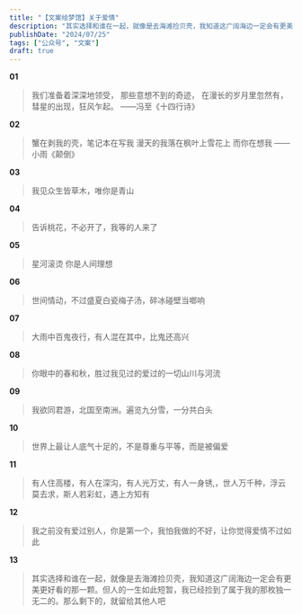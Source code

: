 ```yaml
---
title: "【文案绘梦馆】关于爱情"
description: "其实选择和谁在一起，就像是去海滩捡贝壳，我知道这广阔海边一定会有更美更好看的那一颗。但人的一生如此短暂，我已经捡到了属于我的那枚独一无二的。那么剩下的，就留给其他人吧"
publishDate: "2024/07/25"
tags: ["公众号", "文案"]
draft: true
---
```





**01**

> 我们准备着深深地领受，
> 那些意想不到的奇迹， 
> 在漫长的岁月里忽然有，
> 彗星的出现，狂风乍起。
> ——冯至《十四行诗》



**02**

> 蟹在剥我的壳，笔记本在写我
> 漫天的我落在枫叶上雪花上
> 而你在想我
> ——小雨《颠倒》



**03**

> 我见众生皆草木，唯你是青山



**04**

> 告诉桃花，不必开了，我等的人来了



**05**

> 星河滚烫 你是人间理想



**06**

> 世间情动，不过盛夏白瓷梅子汤，碎冰碰壁当啷响



**07**

> 大雨中百鬼夜行，有人混在其中，比鬼还高兴



**08**

> 你眼中的春和秋，胜过我见过的爱过的一切山川与河流



**09**

> 我欲同君游，北国至南洲。遍览九分雪，一分共白头



**10**

> 世界上最让人底气十足的，不是尊重与平等，而是被偏爱



**11**

>有人住高楼，有人在深沟，有人光万丈，有人一身锈,，世人万千种，浮云莫去求，斯人若彩虹，遇上方知有



**12**

> 我之前没有爱过别人，你是第一个，我怕我做的不好，让你觉得爱情不过如此



**13**

> 其实选择和谁在一起，就像是去海滩捡贝壳，我知道这广阔海边一定会有更美更好看的那一颗。但人的一生如此短暂，我已经捡到了属于我的那枚独一无二的。那么剩下的，就留给其他人吧





